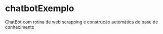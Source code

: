 # chatbotExemplo
ChatBot com rotina de web scrapping e construção automática de base de conhecimento

